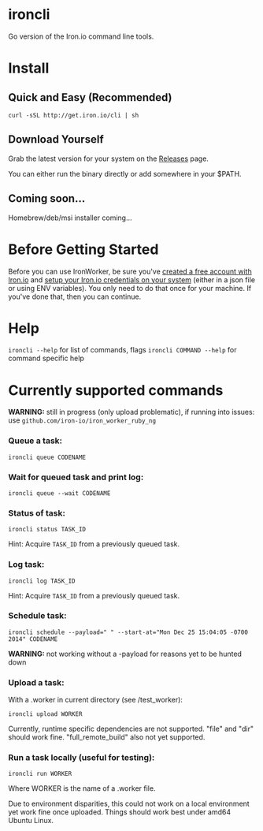 ironcli
=======

Go version of the Iron.io command line tools.  

# Install

## Quick and Easy (Recommended)

`curl -sSL http://get.iron.io/cli | sh`

## Download Yourself

Grab the latest version for your system on the [Releases](https://github.com/iron-io/ironcli/releases) page. 

You can either run the binary directly or add somewhere in your $PATH. 

## Coming soon...

Homebrew/deb/msi installer coming...

# Before Getting Started

Before you can use IronWorker, be sure you've [created a free account with
Iron.io](http://www.iron.io)
and [setup your Iron.io credentials on your
system](http://dev.iron.io/worker/reference/configuration/) (either in a json
file or using ENV variables). You only need to do that once for your machine. If
you've done that, then you can continue.

# Help

`ironcli --help` for list of commands, flags
`ironcli COMMAND --help` for command specific help

# Currently supported commands

__WARNING:__ still in progress (only upload problematic), if running into issues: use `github.com/iron-io/iron_worker_ruby_ng`

### Queue a task: 

`ironcli queue CODENAME`

### Wait for queued task and print log: 

`ironcli queue --wait CODENAME`

### Status of task:

`ironcli status TASK_ID`

Hint: Acquire `TASK_ID` from a previously queued task.

### Log task:

`ironcli log TASK_ID`

Hint: Acquire `TASK_ID` from a previously queued task.

### Schedule task:

`ironcli schedule --payload=" " --start-at="Mon Dec 25 15:04:05 -0700 2014" CODENAME`

__WARNING:__ not working without a -payload for reasons yet to be hunted down

### Upload a task:

With a .worker in current directory (see /test\_worker):

`ironcli upload WORKER`

Currently, runtime specific dependencies are not supported. "file" and "dir"
should work fine. "full\_remote\_build" also not yet supported.

### Run a task locally (useful for testing):

`ironcli run WORKER`

Where WORKER is the name of a .worker file.

Due to environment disparities, this could not work on a local environment yet
work fine once uploaded. Things should work best under amd64 Ubuntu Linux.
